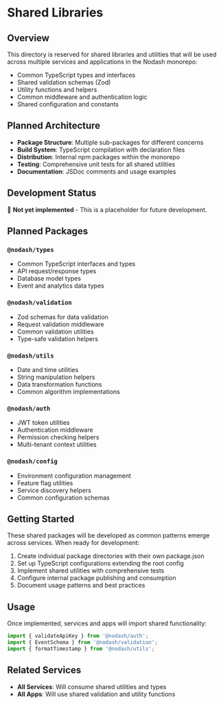 # Shared Libraries

## Overview

This directory is reserved for shared libraries and utilities that will be used across multiple services and applications in the Nodash monorepo:

- Common TypeScript types and interfaces
- Shared validation schemas (Zod)
- Utility functions and helpers
- Common middleware and authentication logic
- Shared configuration and constants

## Planned Architecture

- **Package Structure**: Multiple sub-packages for different concerns
- **Build System**: TypeScript compilation with declaration files
- **Distribution**: Internal npm packages within the monorepo
- **Testing**: Comprehensive unit tests for all shared utilities
- **Documentation**: JSDoc comments and usage examples

## Development Status

🚧 **Not yet implemented** - This is a placeholder for future development.

## Planned Packages

### `@nodash/types`
- Common TypeScript interfaces and types
- API request/response types
- Database model types
- Event and analytics data types

### `@nodash/validation`
- Zod schemas for data validation
- Request validation middleware
- Common validation utilities
- Type-safe validation helpers

### `@nodash/utils`
- Date and time utilities
- String manipulation helpers
- Data transformation functions
- Common algorithm implementations

### `@nodash/auth`
- JWT token utilities
- Authentication middleware
- Permission checking helpers
- Multi-tenant context utilities

### `@nodash/config`
- Environment configuration management
- Feature flag utilities
- Service discovery helpers
- Common configuration schemas

## Getting Started

These shared packages will be developed as common patterns emerge across services. When ready for development:

1. Create individual package directories with their own package.json
2. Set up TypeScript configurations extending the root config
3. Implement shared utilities with comprehensive tests
4. Configure internal package publishing and consumption
5. Document usage patterns and best practices

## Usage

Once implemented, services and apps will import shared functionality:

```typescript
import { validateApiKey } from '@nodash/auth';
import { EventSchema } from '@nodash/validation';
import { formatTimestamp } from '@nodash/utils';
```

## Related Services

- **All Services**: Will consume shared utilities and types
- **All Apps**: Will use shared validation and utility functions
